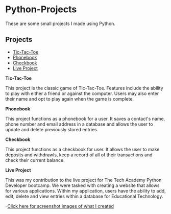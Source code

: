 # Python-Projects
These are some small projects I made using Python.

**Projects**
-----------
- [Tic-Tac-Toe](https://github.com/amandabull/Python-Projects/blob/main/Technical%20Programming_TicTacToe.py)
- [Phonebook](https://github.com/amandabull/Python-Projects/tree/main/project_phonebook)
- [Checkbook](https://github.com/amandabull/Python-Projects/tree/main/Django_Checkbook)
- [Live Project](https://github.com/amandabull/Python-Projects/tree/main/Live%20Project)

**Tic-Tac-Toe**

This project is the classic game of Tic-Tac-Toe. Features include the ability to play with either a friend or against the computer. Users may also enter their name and opt to play again when the game is complete.

**Phonebook**

This project functions as a phonebook for a user. It saves a contact's name, phone number and email address in a database and allows the user to update and delete previously stored entries.
    
**Checkbook**

This project functions as a checkbook for user. It allows the user to make deposits and withdrawls, keep a record of all of their transactions and check their current balance.

**Live Project**

This was my contribution to the live project for The Tech Academy Python Developer bootcamp. We were tasked with creating a website that allows for various applications. Within my application, users have the ability to add, edit, delete and view entries within a database for Educational Technology.

-[Click here for screenshot images of what I created](https://github.com/amandabull/Python-Projects/tree/main/Live%20Project/Screenshots)
